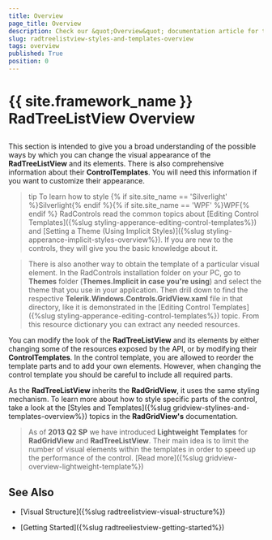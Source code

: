 ```yaml
---
title: Overview
page_title: Overview
description: Check our &quot;Overview&quot; documentation article for the RadTreeListView {{ site.framework_name }} control.
slug: radtreelistview-styles-and-templates-overview
tags: overview
published: True
position: 0
---
```


# {{ site.framework_name }} RadTreeListView Overview



## 

This section is intended to give you a broad understanding of the possible ways by which you can change the visual appearance of the __RadTreeListView__ and its elements.  There is also comprehensive information about their __ControlTemplates__. You will need this information if you want to customize their appearance.
        

>tip To learn how to style {% if site.site_name == 'Silverlight' %}Silverlight{% endif %}{% if site.site_name == 'WPF' %}WPF{% endif %} RadControls read the common topics about [Editing Control Templates]({%slug styling-apperance-editing-control-templates%}) and [Setting a Theme (Using Implicit Styles)]({%slug styling-apperance-implicit-styles-overview%}). If you are new to the controls, they will give you the basic knowledge about it.
		

>There is also another way to obtain the template of a particular visual element. In the RadControls installation folder on your PC, go to __Themes__ folder (__Themes.Implicit in case you're using__) and select the theme that you use in your application. Then drill down to find the respective __Telerik.Windows.Controls.GridView.xaml__ file in that directory, like it is demonstrated in the [Editing Control Templates]({%slug styling-apperance-editing-control-templates%}) topic. From this resource dictionary you can extract any needed resources.
		  

You can modify the look of the __RadTreeListView__ and its elements by either changing some of the resources exposed by the API, or by modifying their __ControlTemplates__. In the control template, you are allowed to reorder the template parts and to add your own elements. However, when changing the control template you should be careful to include all required parts.
        

As the __RadTreeListView__ inherits the __RadGridView__, it uses the same styling mechanism. To learn more about how to style specific parts of the control, take a look at the [Styles and Templates]({%slug gridview-stylines-and-templates-overview%}) topics in the __RadGridView's__ documentation.
        

>As of __2013 Q2 SP__ we have introduced __Lightweight Templates__ for __RadGridView__ and __RadTreeListView__. Their main idea is to limit the number of visual elements within the templates in order to speed up the performance of the control. [Read more]({%slug gridview-overview-lightweight-template%})

## See Also

 * [Visual Structure]({%slug radtreelistview-visual-structure%})

 * [Getting Started]({%slug radtreeliestview-getting-started%})
